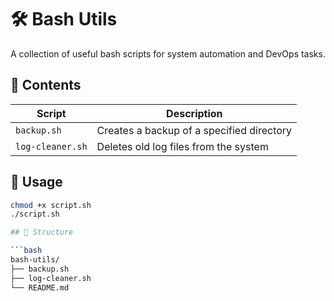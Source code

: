 # 🛠️ Bash Utils

A collection of useful bash scripts for system automation and DevOps tasks.

## 📂 Contents

| Script           | Description                              |
|------------------|------------------------------------------|
| `backup.sh`      | Creates a backup of a specified directory |
| `log-cleaner.sh` | Deletes old log files from the system     |

## 🔧 Usage

```bash
chmod +x script.sh
./script.sh

## 📁 Structure

```bash
bash-utils/
├── backup.sh
├── log-cleaner.sh
└── README.md
